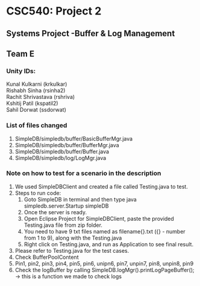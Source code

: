 # CSC540: Project 2
## Systems​ ​Project​ ​-​ ​Buffer​ ​&​ ​Log​ ​Management
## Team E

### Unity IDs:
Kunal Kulkarni (krkulkar)  
Rishabh Sinha (rsinha2)  
Rachit Shrivastava (rshriva)  
Kshitij Patil (kspatil2)  
Sahil Dorwat (ssdorwat)  


### List of files changed
1. SimpleDB/simpledb/buffer/BasicBufferMgr.java
2. SimpleDB/simpledb/buffer/BufferMgr.java
3. SimpleDB/simpledb/buffer/Buffer.java
4. SimpleDB/simpledb/log/LogMgr.java

### Note on how to test for a scenario in the description
1. We used SimpleDBClient and created a file called Testing.java to test.
2. Steps to run code:
    1. Goto SimpleDB in terminal and then type  java simpledb.server.Startup simpleDB
    2. Once the server is ready.
    3. Open Eclipse Project for SimpleDBClient, paste the provided Testing.java file from zip folder.
    4. You need to have 9 txt files named as filename{}.txt ({} - number from 1 to 9), along with the Testing.java
    5. Right click on Testing.java, and run as Application to see final result.
3. Please refer to Testing.java for the test cases.
4. Check BufferPoolContent
5. Pin1, pin2, pin3, pin4, pin5, pin6, unipn6, pin7, unpin7, pin8, unpin8, pin9
6. Check the logBuffer by calling SimpleDB.logMgr().printLogPageBuffer(); -> this is a function we made to check logs
